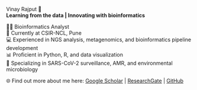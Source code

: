 Vinay Rajput 👋  
**Learning from the data | Innovating with bioinformatics**

👨‍🔬 Bioinformatics Analyst  
🔭 Currently at CSIR-NCL, Pune  
💻 Experienced in NGS analysis, metagenomics, and bioinformatics pipeline development  
📊 Proficient in Python, R, and data visualization  
🔬 Specializing in SARS-CoV-2 surveillance, AMR, and environmental microbiology

🌐 Find out more about me here: [Google Scholar](https://scholar.google.com/citations?user=YOUR_PROFILE_ID) | [ResearchGate](https://www.researchgate.net/profile/YOUR_PROFILE_ID) | [GitHub](https://github.com/YOUR_USERNAME)
